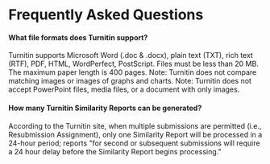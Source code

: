 #  Frequently Asked Questions 

#### What file formats does Turnitin support? 

Turnitin supports Microsoft Word \(.doc & .docx\), plain text \(TXT\), rich text \(RTF\), PDF, HTML, WordPerfect, PostScript. Files must be less than 20 MB. The maximum paper length is 400 pages. Note: Turnitin does not compare matching images or images of graphs and charts. ​Note​: Turnitin does not accept PowerPoint files, media files, or a document with only images. 

#### How many Turnitin Similarity Reports can be generated? 

According to the Turnitin site, when multiple submissions are permitted \(i.e., Resubmission Assignment​\), only one Similarity Report will be processed in a 24-hour period; reports "for second or subsequent submissions will require a 24 hour delay before the Similarity Report begins processing."

